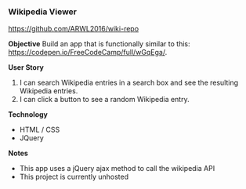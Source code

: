 ### Wikipedia Viewer  

https://github.com/ARWL2016/wiki-repo 

**Objective** 
Build an app that is functionally similar to this: https://codepen.io/FreeCodeCamp/full/wGqEga/.

**User Story**    
1. I can search Wikipedia entries in a search box and see the resulting Wikipedia entries.    
2. I can click a button to see a random Wikipedia entry.   

**Technology**
- HTML / CSS 
- JQuery 

**Notes** 
- This app uses a jQuery ajax method to call the wikipedia API
- This project is currently unhosted
